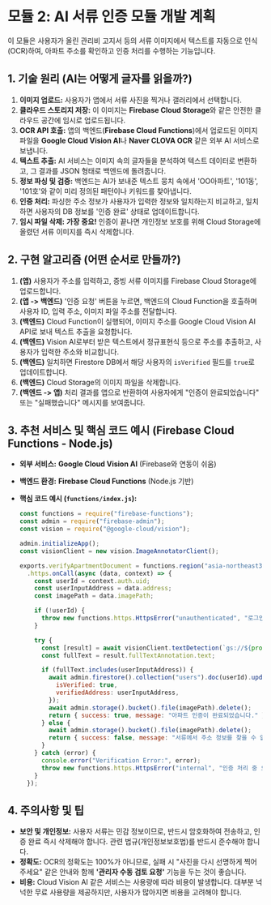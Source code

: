 # 모듈 2: AI 서류 인증 모듈 개발 계획

이 모듈은 사용자가 올린 관리비 고지서 등의 서류 이미지에서 텍스트를 자동으로 인식(OCR)하여, 아파트 주소를 확인하고 인증 처리를 수행하는 기능입니다.

## 1. 기술 원리 (AI는 어떻게 글자를 읽을까?)
1.  **이미지 업로드:** 사용자가 앱에서 서류 사진을 찍거나 갤러리에서 선택합니다.
2.  **클라우드 스토리지 저장:** 이 이미지는 **Firebase Cloud Storage**와 같은 안전한 클라우드 공간에 임시로 업로드됩니다.
3.  **OCR API 호출:** 앱의 백엔드(**Firebase Cloud Functions**)에서 업로드된 이미지 파일을 **Google Cloud Vision AI**나 **Naver CLOVA OCR** 같은 외부 AI 서비스로 보냅니다.
4.  **텍스트 추출:** AI 서비스는 이미지 속의 글자들을 분석하여 텍스트 데이터로 변환하고, 그 결과를 JSON 형태로 백엔드에 돌려줍니다.
5.  **정보 파싱 및 검증:** 백엔드는 AI가 보내준 텍스트 뭉치 속에서 'OO아파트', '101동', '101호'와 같이 미리 정의된 패턴이나 키워드를 찾아냅니다.
6.  **인증 처리:** 파싱한 주소 정보가 사용자가 입력한 정보와 일치하는지 비교하고, 일치하면 사용자의 DB 정보를 '인증 완료' 상태로 업데이트합니다.
7.  **임시 파일 삭제:** **가장 중요!** 인증이 끝나면 개인정보 보호를 위해 Cloud Storage에 올렸던 서류 이미지를 즉시 삭제합니다.

## 2. 구현 알고리즘 (어떤 순서로 만들까?)
1.  **(앱)** 사용자가 주소를 입력하고, 증빙 서류 이미지를 Firebase Cloud Storage에 업로드합니다.
2.  **(앱 -> 백엔드)** '인증 요청' 버튼을 누르면, 백엔드의 Cloud Function을 호출하며 사용자 ID, 입력 주소, 이미지 파일 주소를 전달합니다.
3.  **(백엔드)** Cloud Function이 실행되어, 이미지 주소를 Google Cloud Vision AI API로 보내 텍스트 추출을 요청합니다.
4.  **(백엔드)** Vision AI로부터 받은 텍스트에서 정규표현식 등으로 주소를 추출하고, 사용자가 입력한 주소와 비교합니다.
5.  **(백엔드)** 일치하면 Firestore DB에서 해당 사용자의 `isVerified` 필드를 `true`로 업데이트합니다.
6.  **(백엔드)** Cloud Storage의 이미지 파일을 삭제합니다.
7.  **(백엔드 -> 앱)** 처리 결과를 앱으로 반환하여 사용자에게 "인증이 완료되었습니다" 또는 "실패했습니다" 메시지를 보여줍니다.

## 3. 추천 서비스 및 핵심 코드 예시 (Firebase Cloud Functions - Node.js)
- **외부 서비스:** **Google Cloud Vision AI** (Firebase와 연동이 쉬움)
- **백엔드 환경:** **Firebase Cloud Functions** (Node.js 기반)

- **핵심 코드 예시 (`functions/index.js`):**
    ```javascript
    const functions = require("firebase-functions");
    const admin = require("firebase-admin");
    const vision = require("@google-cloud/vision");

    admin.initializeApp();
    const visionClient = new vision.ImageAnnotatorClient();

    exports.verifyApartmentDocument = functions.region("asia-northeast3") // 서울 리전
      .https.onCall(async (data, context) => {
        const userId = context.auth.uid;
        const userInputAddress = data.address;
        const imagePath = data.imagePath;

        if (!userId) {
          throw new functions.https.HttpsError("unauthenticated", "로그인이 필요합니다.");
        }

        try {
          const [result] = await visionClient.textDetection(`gs://${process.env.GCLOUD_STORAGE_BUCKET}/${imagePath}`);
          const fullText = result.fullTextAnnotation.text;

          if (fullText.includes(userInputAddress)) {
            await admin.firestore().collection("users").doc(userId).update({
              isVerified: true,
              verifiedAddress: userInputAddress,
            });
            await admin.storage().bucket().file(imagePath).delete();
            return { success: true, message: "아파트 인증이 완료되었습니다." };
          } else {
            await admin.storage().bucket().file(imagePath).delete();
            return { success: false, message: "서류에서 주소 정보를 찾을 수 없습니다." };
          }
        } catch (error) {
          console.error("Verification Error:", error);
          throw new functions.https.HttpsError("internal", "인증 처리 중 오류가 발생했습니다.");
        }
      });
    ```
## 4. 주의사항 및 팁
- **보안 및 개인정보:** 사용자 서류는 민감 정보이므로, 반드시 암호화하여 전송하고, 인증 완료 즉시 삭제해야 합니다. 관련 법규(개인정보보호법)를 반드시 준수해야 합니다.
- **정확도:** OCR의 정확도는 100%가 아니므로, 실패 시 "사진을 다시 선명하게 찍어주세요" 같은 안내와 함께 **'관리자 수동 검토 요청'** 기능을 두는 것이 좋습니다.
- **비용:** Cloud Vision AI 같은 서비스는 사용량에 따라 비용이 발생합니다. 대부분 넉넉한 무료 사용량을 제공하지만, 사용자가 많아지면 비용을 고려해야 합니다.